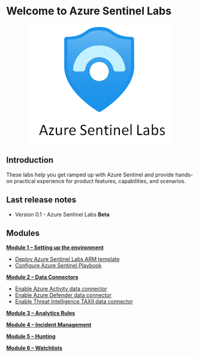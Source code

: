 # Welcome to Azure Sentinel Labs

<p align="center">
<img src="./Images/sentinel-labs-logo.png?raw=true">
</p>

## Introduction
These labs help you get ramped up with Azure Sentinel and provide hands-on practical experience for product features, capabilities, and scenarios. 

## Last release notes

* Version 0.1 - Azure Sentinel Labs **Beta** 

## Modules

[**Module 1 – Setting up the environment**](./Modules/Module-1-Setting-up-the-environment.md)
- [Deploy Azure Sentinel Labs ARM template](./Modules/Module-1-Setting-up-the-environment.md#exercise-1-deploy-azure-sentinel-labs-arm-template)
- [Configure Azure Sentinel Playbook](./Modules/Module-1-Setting-up-the-environment.md#exercise-2-configure-azure-sentinel-playbook)
 
[**Module 2 – Data Connectors**](./Modules/Module-2-Data-Connectors.md)
- [Enable Azure Activity data connector](.Modules/Module-2-Data-Connectors.md#exercise-1-enable-azure-activity-data-connector)
- [Enable Azure Defender data connector](.Modules/Module-2-Data-Connectors.md#exercise-2-enable-azure-defender-data-connector)
- [Enable Threat Intelligence TAXII data connector](.Modules/Module-2-Data-Connectors.md#exercise-3-enable-threat-intelligence-taxii-data-connector)

[**Module 3 – Analytics Rules**](./Modules/Module-3-Analytics-Rules.md)

[**Module 4 – Incident Management**](./Modules/Module-4-Incident-Management.md)
 
[**Module 5 – Hunting**](./Modules/Module-5-Hunting.md)
 
[**Module 6 – Watchlists**](./Modules/Module-6-Watchlists.md)